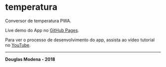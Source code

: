temperatura
===========

Conversor de temperatura PWA.

Live demo do App no [GitHub Pages](https://dmodena.github.io/temperatura/index.html).

Para ver o processo de desenvolvimento do app, assista ao vídeo tutorial no [YouTube](https://youtu.be/6hUoLy03FAY).

------

**Douglas Modena - 2018**
